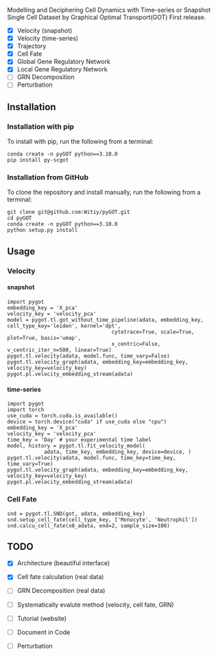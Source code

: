Modelling and Deciphering Cell Dynamics with Time-series or Snapshot Single Cell Dataset by Graphical Optimal Transport(GOT)
First release. 
- [x] Velocity (snapshot)
- [x] Velocity (time-series)
- [x] Trajectory
- [x] Cell Fate
- [x] Global Gene Regulatory Network
- [x] Local Gene Regulatory Network
- [ ] GRN Decomposition
- [ ] Perturbation

## Installation
### Installation with pip
To install with pip, run the following from a terminal:
```
conda create -n pyGOT python==3.10.0
pip install py-scgot
```

### Installation from GitHub
To clone the repository and install manually, run the following from a terminal:

```
git clone git@github.com:Witiy/pyGOT.git
cd pyGOT
conda create -n pyGOT python==3.10.0
python setup.py install
```

## Usage
### Velocity
#### snapshot
```
import pygot
embedding_key = 'X_pca'
velocity_key = 'velocity_pca'
model = pygot.tl.got_without_time_pipeline(adata, embedding_key, cell_type_key='leiden', kernel='dpt',
                                  cytotrace=True, scale=True, plot=True, basis='umap',
                                  x_centric=False, v_centric_iter_n=500, linear=True)
pygot.tl.velocity(adata, model.func, time_vary=False)
pygot.tl.velocity_graph(adata, embedding_key=embedding_key, velocity_key=velocity_key)
pygot.pl.velocity_embedding_stream(adata)
```

#### time-series
```
import pygot
import torch
use_cuda = torch.cuda.is_available()
device = torch.device("cuda" if use_cuda else "cpu")
embedding_key = 'X_pca'
velocity_key = 'velocity_pca'
time_key = 'Day' # your experimental time label
model, history = pygot.tl.fit_velocity_model(
            adata, time_key, embedding_key, device=device, )
pygot.tl.velocity(adata, model.func, time_key=time_key, time_vary=True)
pygot.tl.velocity_graph(adata, embedding_key=embedding_key, velocity_key=velocity_key)
pygot.pl.velocity_embedding_stream(adata)
```
### Cell Fate
```
snd = pygot.tl.SND(got, adata, embedding_key)
snd.setup_cell_fate(cell_type_key, ['Monocyte', 'Neutrophil'])
snd.calcu_cell_fate(x0_adata, end=2, sample_size=100)
```

## TODO
- [x] Architecture (beautiful interface)
- [x] Cell fate calculation (real data)
- [ ] GRN Decomposition (real data)
- [ ] Systematically evalute method (velocity, cell fate, GRN)
- [ ] Tutorial (website)
- [ ] Document in Code
- [ ] Perturbation



